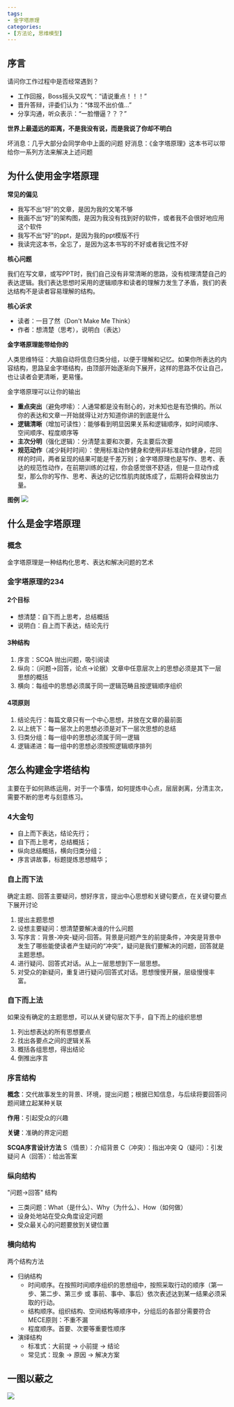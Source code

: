 ```yaml
---
tags: 
- 金字塔原理
categories:
- [方法论, 思维模型]
---
```



## 序言
请问你工作过程中是否经常遇到？

* 工作回报，Boss摇头又叹气：“请说重点！！！”
* 晋升答辩，评委们认为：“体现不出价值...”
* 分享沟通，听众表示：“一脸懵逼？？？”

**世界上最遥远的距离，不是我没有说，而是我说了你却不明白**

坏消息：几乎大部分会同学命中上面的问题
好消息：《金字塔原理》这本书可以带给你一系列方法来解决上述问题

## 为什么使用金字塔原理

**常见的偏见**

* 我写不出“好”的文章，是因为我的文笔不够
* 我画不出“好”的架构图，是因为我没有找到好的软件，或者我不会很好地应用这个软件
* 我写不出“好”的ppt，是因为我的ppt模版不行
* 我读完这本书，全忘了，是因为这本书写的不好或者我记性不好

**核心问题**

我们在写文章，或写PPT时，我们自己没有非常清晰的思路，没有梳理清楚自己的表达逻辑。我们表达思想时采用的逻辑顺序和读者的理解力发生了矛盾，我们的表达结构不是读者容易理解的结构。

**核心诉求**

* 读者：一目了然（Don't Make Me Think）
* 作者：想清楚（思考），说明白（表达）


**金字塔原理能带给你的**

人类思维特征：大脑自动将信息归类分组，以便于理解和记忆。如果你所表达的内容结构，思路呈金字塔结构，由顶部开始逐渐向下展开，这样的思路不仅让自己，也让读者会更清晰，更易懂。

金字塔原理可以让你的输出

* **重点突出**（避免啰嗦）：人通常都是没有耐心的，对未知也是有恐惧的。所以你的表达和文章一开始就得让对方知道你讲的到底是什么
* **逻辑清晰**（增加可读性）：能够看到明显因果关系和逻辑顺序，如时间顺序、空间顺序、程度顺序等
* **主次分明**（强化逻辑）：分清楚主要和次要，先主要后次要
* **规范动作**（减少耗时时间）：使用标准动作健身和使用非标准动作健身，花同样的时间，两者呈现的结果可能是千差万别；金字塔原理也是写作、思考、表达的规范性动作，在前期训练的过程，你会感觉很不舒适，但是一旦动作成型，那么你的写作、思考、表达的记忆性肌肉就炼成了，后期将会释放出力量。

**图例**
![](https://upload-images.jianshu.io/upload_images/9696036-5f23ae6141b04e5f.jpg?imageMogr2/auto-orient/strip%7CimageView2/2/w/1240)





## 什么是金字塔原理
### 概念
金字塔原理是一种结构化思考、表达和解决问题的艺术

### 金字塔原理的234
#### 2个目标
* 想清楚：自下而上思考，总结概括
* 说明白：自上而下表达，结论先行

#### 3种结构
1. 序言：SCQA 抛出问题，吸引阅读
2. 纵向：（问题->回答，论点->论据）文章中任意层次上的思想必须是其下一层思想的概括
3. 横向：每组中的思想必须属于同一逻辑范畴且按逻辑顺序组织

#### 4项原则
1. 结论先行：每篇文章只有一个中心思想，并放在文章的最前面
2. 以上统下：每一层次上的思想必须是对下一层次思想的总结
3. 归类分组：每一组中的思想必须属于同一逻辑
4. 逻辑递进：每一组中的思想必须按照逻辑顺序排列



## 怎么构建金字塔结构
主要在于如何熟练运用，对于一个事情，如何提炼中心点，层层剥离，分清主次，需要不断的思考与刻意练习。

### 4大金句

* 自上而下表达，结论先行；
* 自下而上思考，总结概括；
* 纵向总结概括，横向归类分组；
* 序言讲故事，标题提炼思想精华；

### 自上而下法
确定主题、回答主要疑问，想好序言，提出中心思想和关键句要点，在关键句要点下展开讨论

1. 提出主题思想
2. 设想主要疑问：想清楚要解决谁的什么问题
3. 写序言：背景-冲突-疑问-回答。背景是问题产生的前提条件，冲突是背景中发生了哪些能使读者产生疑问的“冲突”，疑问是我们要解决的问题，回答就是主题思想。
4. 进行疑问、回答式对话。从上一层思想到下一层思想。
5. 对受众的新疑问，重复进行疑问/回答式对话。思想慢慢开展，层级慢慢丰富。

### 自下而上法
如果没有确定的主题思想，可以从关键句层次下手，自下而上的组织思想

1. 列出想表达的所有思想要点
2. 找出各要点之间的逻辑关系
3. 概括各组思想，得出结论
4. 倒推出序言

### 序言结构
**概念**：交代故事发生的背景、环境，提出问题；根据已知信息，与后续将要回答问题间建立起某种关联

**作用**：引起受众的兴趣

**关键**：准确的界定问题

**SCQA序言设计方法**
S（情景）：介绍背景
C（冲突）：指出冲突
Q（疑问）：引发疑问
A（回答）：给出答案

### 纵向结构
"问题->回答" 结构

* 三类问题：What（是什么）、Why（为什么）、How（如何做）
* 设身处地站在受众角度设定问题
* 受众最关心的问题要放到关键位置

### 横向结构

两个结构方法

* 归纳结构
    * 时间顺序。在按照时间顺序组织的思想组中，按照采取行动的顺序（第一步、第二步、第三步 或 事前、事中、事后）依次表述达到某一结果必须采取的行动。
    * 结构顺序。组织结构、空间结构等顺序中，分组后的各部分需要符合 MECE原则：不重不漏 
    * 程度顺序。首要、次要等重要性顺序
* 演绎结构
    * 标准式：大前提 -> 小前提 -> 结论
    * 常见式：现象 -> 原因 -> 解决方案

## 一图以蔽之

![](https://upload-images.jianshu.io/upload_images/9696036-8362667c25ef0c59.png?imageMogr2/auto-orient/strip%7CimageView2/2/w/1240)


